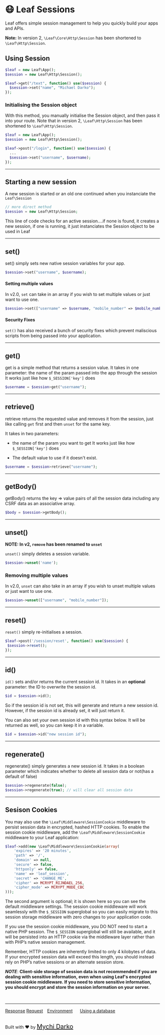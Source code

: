# 😷 Leaf Sessions

Leaf offers simple session management to help you quickly build your apps and APIs.

**Note:** In version 2, `\Leaf\Core\Http\Session` has been shortened to `\Leaf\Http\Session`.

## Using Session

```php
$leaf = new Leaf\App();
$session = new Leaf\Http\Session();

$leaf->get("/text", function() use($session) {
  $session->set("name", "Michael Darko");
});
```

### Initialising the Session object

With this method, you manually initialise the Session object, and then pass it into your route. Note that in version 2, `\Leaf\Http\Session` has been shortened to `\Leaf\Http\Session`.

```php
$leaf = new Leaf\App();
$session = new Leaf\Http\Session();

$leaf->post("/login", function() use($session) {
  ...
  $session->set("username", $username);
});
```

<hr>

## Starting a new session

A new session is started or an old one continued when you instanciate the `Leaf\Session`

```php
// more direct method
$session = new Leaf\Http\Session;
```

This line of code checks for an active session....if none is found, it creates a new session, if one is running, it just instanciates the Session object to be used in Leaf

<hr>

## set()

set() simply sets new native session variables for your app.

```php
$session->set("username", $username);
```

#### Setting multiple values

In v2.0, `set` can take in an array if you wish to set multiple values or just want to use one.

```php
$session->set(["username" => $username, "mobile_number" => $mobile_number]);
```

#### Security Fixes

`set()` has also received a bunch of security fixes which prevent maliscious scripts from being passed into your application.

<hr>

## get()

get is a simple method that returns a session value. It takes in one parameter: the name of the param passed into the app through the session It works just like how `$_SESSION['key']` does

```php
$username = $session>get("username");
```

<hr>

## retrieve()

retrieve returns the requested value and removes it from the session, just like calling `get` first and then `unset` for the same key.

It takes in two parameters:

- the name of the param you want to get It works just like how `$_SESSION['key']` does

- The default value to use if it doesn't exist.

```php
$username = $session>retrieve("username");
```

<hr>

## getBody()

getBody() returns the key => value pairs of all the session data including any CSRF data as an associative array.

```php
$body = $session->getBody();
```

<hr>

## unset()

**NOTE: In v2, `remove` has been renamed to `unset`**

`unset()` simply deletes a session variable.

```php
$session->unset('name');
```

### Removing multiple values

In v2.0, `unset` can also take in an array if you wish to unset multiple values or just want to use one.

```php
$session->unset(["username", "mobile_number"]);
```

<hr>

## reset()

`reset()` simply re-initialises a session.

```php
$leaf->post('/session/reset', function() use($session) {
 $session->reset();
});
```

<hr>

## id()

`id()` sets and/or returns the current session id. It takes in an **optional** parameter: the ID to overwrite the session id.

```php
$id = $session->id();
```

So if the session id is not set, this will generate and return a new session id. However, if the session id is already set, it will just return it.

You can also set your own session id with this syntax below. It will be returned as well, so you can keep it in a variable.

```php
$id = $session->id("new session id");
```

<hr>

## regenerate()

regenerate() simply generates a new session id. It takes in a boolean parameter which indicates whether to delete all session data or not(has a default of false)

```php
$session->regenerate(false);
$session->regenerate(true); // will clear all session data
```

<hr>

## Sesison Cookies

You may also use the `\Leaf\Middleware\SessionCookie` middleware to persist session data in encrypted, hashed HTTP cookies. To enable the session cookie middleware, add the `\Leaf\Middleware\SessionCookie` middleware to your Leaf application:

```php
$leaf->add(new \Leaf\Middleware\SessionCookie(array(
    'expires' => '20 minutes',
    'path' => '/',
    'domain' => null,
    'secure' => false,
    'httponly' => false,
    'name' => 'leaf_session',
    'secret' => 'CHANGE_ME',
    'cipher' => MCRYPT_RIJNDAEL_256,
    'cipher_mode' => MCRYPT_MODE_CBC
)));
```

The second argument is optional; it is shown here so you can see the default middleware settings. The session cookie middleware will work seamlessly with the `$_SESSION` superglobal so you can easily migrate to this session storage middleware with zero changes to your application code.

If you use the session cookie middleware, you DO NOT need to start a native PHP session. The `$_SESSION` superglobal will still be available, and it will be persisted into an HTTP cookie via the middleware layer rather than with PHP’s native session management.

Remember, HTTP cookies are inherently limited to only 4 kilobytes of data. If your encrypted session data will exceed this length, you should instead rely on PHP’s native sessions or an alternate session store.

***NOTE***: **Client-side storage of session data is not recommended if you are dealing with sensitive information, even when using Leaf's encrypted session cookie middleware. If you need to store sensitive information, you should encrypt and store the session information on your server.**

<br>
<hr>

<a href="#/leaf/v/2.1/http/response" style="margin: 0px">Response</a>
<a href="#/leaf/v/2.1/http/request" style="margin: 0px; 10px;">Request</a>
<a href="#/leaf/v/2.1/environment" style="margin: 0px 10px;">Environment</a>
<a href="#/leaf/v/2.1/database" style="margin: 0px 10px;">Using a database</a>

<br>
Built with ❤ by <a href="https://mychi.netlify.com" style="font-size: 20px; color: #111;" target="_blank">Mychi Darko</a>